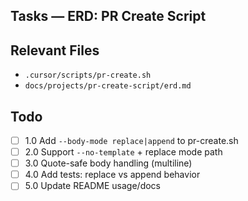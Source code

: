 ## Tasks — ERD: PR Create Script

## Relevant Files

- `.cursor/scripts/pr-create.sh`
- `docs/projects/pr-create-script/erd.md`

## Todo

- [ ] 1.0 Add `--body-mode replace|append` to pr-create.sh
- [ ] 2.0 Support `--no-template` + replace mode path
- [ ] 3.0 Quote-safe body handling (multiline)
- [ ] 4.0 Add tests: replace vs append behavior
- [ ] 5.0 Update README usage/docs
